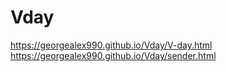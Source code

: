 # Vday

https://georgealex990.github.io/Vday/V-day.html
https://georgealex990.github.io/Vday/sender.html